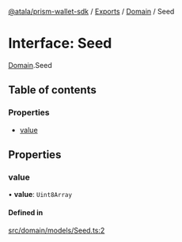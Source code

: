 [@atala/prism-wallet-sdk](../README.md) / [Exports](../modules.md) / [Domain](../modules/Domain.md) / Seed

# Interface: Seed

[Domain](../modules/Domain.md).Seed

## Table of contents

### Properties

- [value](Domain.Seed.md#value)

## Properties

### value

• **value**: `Uint8Array`

#### Defined in

[src/domain/models/Seed.ts:2](https://github.com/hyperledger/identus-edge-agent-sdk-ts/blob/c632f0efed4b3d905476bd3d4312ebd50a8d0a12/src/domain/models/Seed.ts#L2)

